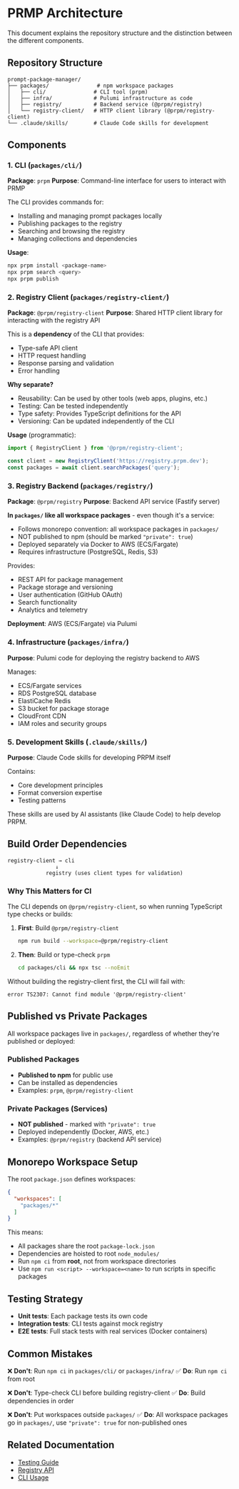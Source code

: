 # PRMP Architecture

This document explains the repository structure and the distinction between the different components.

## Repository Structure

```
prompt-package-manager/
├── packages/               # npm workspace packages
│   ├── cli/               # CLI tool (prpm)
│   ├── infra/             # Pulumi infrastructure as code
│   ├── registry/          # Backend service (@prpm/registry)
│   └── registry-client/   # HTTP client library (@prpm/registry-client)
└── .claude/skills/        # Claude Code skills for development
```

## Components

### 1. CLI (`packages/cli/`)

**Package**: `prpm`
**Purpose**: Command-line interface for users to interact with PRMP

The CLI provides commands for:
- Installing and managing prompt packages locally
- Publishing packages to the registry
- Searching and browsing the registry
- Managing collections and dependencies

**Usage**:
```bash
npx prpm install <package-name>
npx prpm search <query>
npx prpm publish
```

### 2. Registry Client (`packages/registry-client/`)

**Package**: `@prpm/registry-client`
**Purpose**: Shared HTTP client library for interacting with the registry API

This is a **dependency** of the CLI that provides:
- Type-safe API client
- HTTP request handling
- Response parsing and validation
- Error handling

**Why separate?**
- Reusability: Can be used by other tools (web apps, plugins, etc.)
- Testing: Can be tested independently
- Type safety: Provides TypeScript definitions for the API
- Versioning: Can be updated independently of the CLI

**Usage** (programmatic):
```typescript
import { RegistryClient } from '@prpm/registry-client';

const client = new RegistryClient('https://registry.prpm.dev');
const packages = await client.searchPackages('query');
```

### 3. Registry Backend (`packages/registry/`)

**Package**: `@prpm/registry`
**Purpose**: Backend API service (Fastify server)

**In `packages/` like all workspace packages** - even though it's a service:
- Follows monorepo convention: all workspace packages in `packages/`
- NOT published to npm (should be marked `"private": true`)
- Deployed separately via Docker to AWS (ECS/Fargate)
- Requires infrastructure (PostgreSQL, Redis, S3)

Provides:
- REST API for package management
- Package storage and versioning
- User authentication (GitHub OAuth)
- Search functionality
- Analytics and telemetry

**Deployment**: AWS (ECS/Fargate) via Pulumi

### 4. Infrastructure (`packages/infra/`)

**Purpose**: Pulumi code for deploying the registry backend to AWS

Manages:
- ECS/Fargate services
- RDS PostgreSQL database
- ElastiCache Redis
- S3 bucket for package storage
- CloudFront CDN
- IAM roles and security groups

### 5. Development Skills (`.claude/skills/`)

**Purpose**: Claude Code skills for developing PRPM itself

Contains:
- Core development principles
- Format conversion expertise
- Testing patterns

These skills are used by AI assistants (like Claude Code) to help develop PRPM.

## Build Order Dependencies

```
registry-client → cli
               ↓
            registry (uses client types for validation)
```

### Why This Matters for CI

The CLI depends on `@prpm/registry-client`, so when running TypeScript type checks or builds:

1. **First**: Build `@prpm/registry-client`
   ```bash
   npm run build --workspace=@prpm/registry-client
   ```

2. **Then**: Build or type-check `prpm`
   ```bash
   cd packages/cli && npx tsc --noEmit
   ```

Without building the registry-client first, the CLI will fail with:
```
error TS2307: Cannot find module '@prpm/registry-client'
```

## Published vs Private Packages

All workspace packages live in `packages/`, regardless of whether they're published or deployed:

### Published Packages
- **Published to npm** for public use
- Can be installed as dependencies
- Examples: `prpm`, `@prpm/registry-client`

### Private Packages (Services)
- **NOT published** - marked with `"private": true`
- Deployed independently (Docker, AWS, etc.)
- Examples: `@prpm/registry` (backend API service)

## Monorepo Workspace Setup

The root `package.json` defines workspaces:

```json
{
  "workspaces": [
    "packages/*"
  ]
}
```

This means:
- All packages share the root `package-lock.json`
- Dependencies are hoisted to root `node_modules/`
- Run `npm ci` from **root**, not from workspace directories
- Use `npm run <script> --workspace=<name>` to run scripts in specific packages

## Testing Strategy

- **Unit tests**: Each package tests its own code
- **Integration tests**: CLI tests against mock registry
- **E2E tests**: Full stack tests with real services (Docker containers)

## Common Mistakes

❌ **Don't**: Run `npm ci` in `packages/cli/` or `packages/infra/`
✅ **Do**: Run `npm ci` from root

❌ **Don't**: Type-check CLI before building registry-client
✅ **Do**: Build dependencies in order

❌ **Don't**: Put workspaces outside `packages/`
✅ **Do**: All workspace packages go in `packages/`, use `"private": true` for non-published ones

## Related Documentation

- [Testing Guide](.github/skills/github-actions-testing.md)
- [Registry API](packages/registry/README.md)
- [CLI Usage](packages/cli/README.md)
